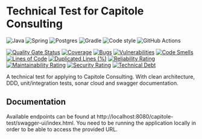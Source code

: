 # Technical Test for Capitole Consulting

![Java](https://img.shields.io/badge/Java-ED8B00?style=for-the-badge&logo=java&logoColor=white)
![Spring](https://img.shields.io/badge/Spring-6DB33F?logo=spring&logoColor=white&style=for-the-badge)
![Postgres](https://img.shields.io/badge/PostgreSQL-316192?style=for-the-badge&logo=postgresql&logoColor=white)
![Gradle](https://img.shields.io/badge/Gradle-02303A.svg?style=for-the-badge&logo=Gradle&logoColor=white)
![Code style](https://img.shields.io/badge/Code%20style-Google-lightgray?style=for-the-badge&logo=Google)
![GitHub Actions](https://img.shields.io/badge/github%20actions-%232671E5.svg?style=for-the-badge&logo=githubactions&logoColor=white)

[![Quality Gate Status](https://sonarcloud.io/api/project_badges/measure?project=tobon96_capitole-technical-test&metric=alert_status)](https://sonarcloud.io/summary/new_code?id=tobon96_capitole-technical-test)
[![Coverage](https://sonarcloud.io/api/project_badges/measure?project=tobon96_capitole-technical-test&metric=coverage)](https://sonarcloud.io/summary/new_code?id=tobon96_capitole-technical-test)
[![Bugs](https://sonarcloud.io/api/project_badges/measure?project=tobon96_capitole-technical-test&metric=bugs)](https://sonarcloud.io/summary/new_code?id=tobon96_capitole-technical-test)
[![Vulnerabilities](https://sonarcloud.io/api/project_badges/measure?project=tobon96_capitole-technical-test&metric=vulnerabilities)](https://sonarcloud.io/summary/new_code?id=tobon96_capitole-technical-test)
[![Code Smells](https://sonarcloud.io/api/project_badges/measure?project=tobon96_capitole-technical-test&metric=code_smells)](https://sonarcloud.io/summary/new_code?id=tobon96_capitole-technical-test)
[![Lines of Code](https://sonarcloud.io/api/project_badges/measure?project=tobon96_capitole-technical-test&metric=ncloc)](https://sonarcloud.io/summary/new_code?id=tobon96_capitole-technical-test)
[![Duplicated Lines (%)](https://sonarcloud.io/api/project_badges/measure?project=tobon96_capitole-technical-test&metric=duplicated_lines_density)](https://sonarcloud.io/summary/new_code?id=tobon96_capitole-technical-test)
[![Reliability Rating](https://sonarcloud.io/api/project_badges/measure?project=tobon96_capitole-technical-test&metric=reliability_rating)](https://sonarcloud.io/summary/new_code?id=tobon96_capitole-technical-test)
[![Maintainability Rating](https://sonarcloud.io/api/project_badges/measure?project=tobon96_capitole-technical-test&metric=sqale_rating)](https://sonarcloud.io/summary/new_code?id=tobon96_capitole-technical-test)
[![Security Rating](https://sonarcloud.io/api/project_badges/measure?project=tobon96_capitole-technical-test&metric=security_rating)](https://sonarcloud.io/summary/new_code?id=tobon96_capitole-technical-test)
[![Technical Debt](https://sonarcloud.io/api/project_badges/measure?project=tobon96_capitole-technical-test&metric=sqale_index)](https://sonarcloud.io/summary/new_code?id=tobon96_capitole-technical-test) 

A technical test for applying to Capitole Consulting.
With clean architecture, DDD, unit/integration tests, sonar cloud and swagger documentation.

## Documentation

Available endpoints can be found at http://localhost:8080/capitole-test/swagger-ui/index.html. You need
to be running the application locally in order to be able to access the provided URL.